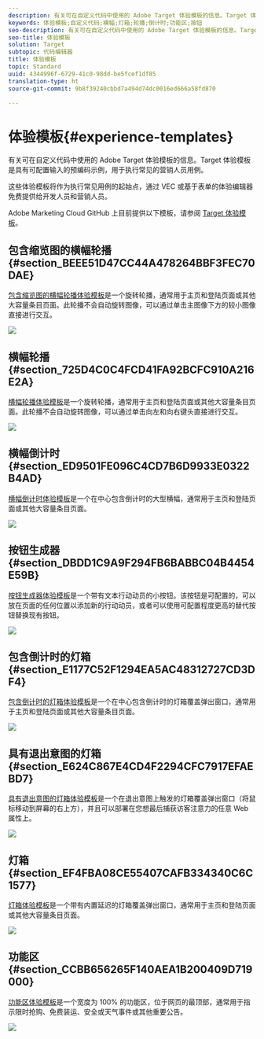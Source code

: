 ```yaml
---
description: 有关可在自定义代码中使用的 Adobe Target 体验模板的信息。Target 体验模板是具有可配置输入的预编码示例，用于执行常见的营销人员用例。
keywords: 体验模板;自定义代码;横幅;灯箱;轮播;倒计时;功能区;按钮
seo-description: 有关可在自定义代码中使用的 Adobe Target 体验模板的信息。Target 体验模板是具有可配置输入的预编码示例，用于执行常见的营销人员用例。
seo-title: 体验模板
solution: Target
subtopic: 代码编辑器
title: 体验模板
topic: Standard
uuid: 4344996f-6729-41c0-98dd-be5fcef1df85
translation-type: ht
source-git-commit: 9b8f39240cbbd7a494d74dc0016ed666a58fd870

---
```



# 体验模板{#experience-templates}

有关可在自定义代码中使用的 Adobe Target 体验模板的信息。Target 体验模板是具有可配置输入的预编码示例，用于执行常见的营销人员用例。

这些体验模板将作为执行常见用例的起始点，通过 VEC 或基于表单的体验编辑器免费提供给开发人员和营销人员。

Adobe Marketing Cloud GitHub 上目前提供以下模板，请参阅 [Target 体验模板](https://github.com/Adobe-Marketing-Cloud/target-experience-templates)。

## 包含缩览图的横幅轮播 {#section_BEEE51D47CC44A478264BBF3FEC70DAE}

[包含缩览图的横幅轮播体验模板](https://github.com/Adobe-Marketing-Cloud/target-experience-templates/tree/master/banner-carousel-thumbnails)是一个旋转轮播，通常用于主页和登陆页面或其他大容量条目页面。此轮播不会自动旋转图像，可以通过单击主图像下方的较小图像直接进行交互。

![](assets/exp-template-banner-carousel-thumbnails.png)

## 横幅轮播 {#section_725D4C0C4FCD41FA92BCFC910A216E2A}

[横幅轮播体验模板](https://github.com/Adobe-Marketing-Cloud/target-experience-templates/tree/master/banner-carousel)是一个旋转轮播，通常用于主页和登陆页面或其他大容量条目页面。此轮播不会自动旋转图像，可以通过单击向左和向右键头直接进行交互。

![](assets/exp-template-banner-carousel.png)

## 横幅倒计时 {#section_ED9501FE096C4CD7B6D9933E0322B4AD}

[横幅倒计时体验模板](https://github.com/Adobe-Marketing-Cloud/target-experience-templates/tree/master/banner-countdown)是一个在中心包含倒计时的大型横幅，通常用于主页和登陆页面或其他大容量条目页面。

![](assets/exp-template-banner-countdown.png)

## 按钮生成器 {#section_DBDD1C9A9F294FB6BABBC04B4454E59B}

[按钮生成器体验模板](https://github.com/Adobe-Marketing-Cloud/target-experience-templates/tree/master/button)是一个带有文本行动动员的小按钮。该按钮是可配置的，可以放在页面的任何位置以添加新的行动动员，或者可以使用可配置程度更高的替代按钮替换现有按钮。

![](assets/exp-template-button-builder.png)

## 包含倒计时的灯箱 {#section_E1177C52F1294EA5AC48312727CD3DF4}

[包含倒计时的灯箱体验模板](https://github.com/Adobe-Marketing-Cloud/target-experience-templates/tree/master/lightbox-countdown)是一个在中心包含倒计时的灯箱覆盖弹出窗口，通常用于主页和登陆页面或其他大容量条目页面。

![](assets/exp-template-lightbox-countdown.png)

## 具有退出意图的灯箱 {#section_E624C867E4CD4F2294CFC7917EFAEBD7}

[具有退出意图的灯箱体验模板](https://github.com/Adobe-Marketing-Cloud/target-experience-templates/tree/master/lightbox-exit-intent)是一个在退出意图上触发的灯箱覆盖弹出窗口（将鼠标移动到屏幕的右上方），并且可以部署在您想最后捕获访客注意力的任意 Web 属性上。

![](assets/exp-template-lightbox-exit.png)

## 灯箱 {#section_EF4FBA08CE55407CAFB334340C6C1577}

[灯箱体验模板](https://github.com/Adobe-Marketing-Cloud/target-experience-templates)是一个带有内置延迟的灯箱覆盖弹出窗口，通常用于主页和登陆页面或其他大容量条目页面。

![](assets/exp-template-lightbox.png)

## 功能区 {#section_CCBB656265F140AEA1B200409D719000}

[功能区体验模板](https://github.com/Adobe-Marketing-Cloud/target-experience-templates/tree/master/ribbon)是一个宽度为 100% 的功能区，位于网页的最顶部，通常用于指示限时抢购、免费装运、安全或天气事件或其他重要公告。

![](assets/exp-template-ribbon.png)

